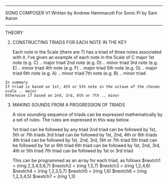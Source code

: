 -------------------------------------------------------------------------------------------

  SONG COMPOSER V1
    Written by Andrew Hammacott
    For Sonic Pi by Sam Aaron

-------------------------------------------------------------------------------------------

  THEORY
  
  2. CONSTRUCTING TRIADS FOR EACH NOTE IN THE KEY

     Each note in the 5cale (there are 7) has a triad of three notes associated with it.
     I've given an example of each note in the 5cale of C major
     1st note (e.g. C) .. major triad
     2nd note (e.g. D) .. minor triad
     3rd note (e.g. E) .. minor triad
     4th note (e.g. F) .. major triad
     5th note (e.g. G) .. major triad
     6th note (e.g. A) .. minor triad
     7th note (e.g. B) .. minor triad

    In summary
    If triad is based on 1st, 4th or 5th note in the octave of the chosen scale .. major
    Otherwise if based on 2nd, 3rd, 6th or 7th .. minor

  3. MAKING SOUNDS FROM A PROGRESSION OF TRIADS
  
     A nice sounding sequence of triads can be expressed mathematically
     by a set of rules.  The rules are expressed in this way below.
	 
	 1st triad can be followed by any triad
	 2nd triad can be followed by 1st, 5th or 7th triads
	 3rd triad can be followed by 1st, 2nd, 4th or 6th triads
	 4th triad can be followed by 1st, 2nd, 3rd, 5th or 7th triad
	 5th triad can be followed by 1st or 6th triad
	 6th triad can be followed by 1st, 2nd, 3rd, 4th or 5th triad
	 7th triad can be followed by 1st or 3rd triad
	 
	 This can be programmed as an array for each triad, as follows
      $nextch1 = (ring 2,3,4,5,6,7)
      $nextch2 = (ring 1,5,7)
      $nextch3 = (ring 1,2,4,6)
      $nextch4 = (ring 1,2,3,5,7)
      $nextch5 = (ring 1,6)
      $nextch6 = (ring 1,2,3,4,5)
      $nextch7 = (ring 1,3)
